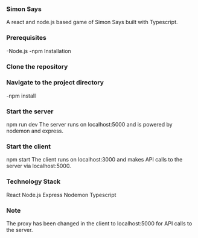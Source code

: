 ### Simon Says
A react and node.js based game of Simon Says built with Typescript.

### Prerequisites
-Node.js
-npm
Installation

### Clone the repository

### Navigate to the project directory

-npm install

### Start the server
npm run dev
The server runs on localhost:5000 and is powered by nodemon and express.

### Start the client
npm start
The client runs on localhost:3000 and makes API calls to the server via localhost:5000.

### Technology Stack
React
Node.js
Express
Nodemon
Typescript

### Note
The proxy has been changed in the client to localhost:5000 for API calls to the server.
